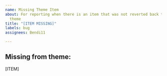 ```yaml
---
name: Missing Theme Item
about: For reporting when there is an item that was not reverted back to the old Discord
  theme
title: "[ITEM MISSING]"
labels: bug
assignees: Bendi11

---
```


## Missing from theme: 
[ITEM]
